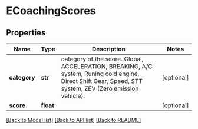 # ECoachingScores

## Properties
Name | Type | Description | Notes
------------ | ------------- | ------------- | -------------
**category** | **str** | category of the score. Global, ACCELERATION, BREAKING, A/C system, Runing cold engine, Direct Shift Gear, Speed, STT system, ZEV (Zero emission vehicle). | [optional] 
**score** | **float** |  | [optional] 

[[Back to Model list]](../README.md#documentation-for-models) [[Back to API list]](../README.md#documentation-for-api-endpoints) [[Back to README]](../README.md)


